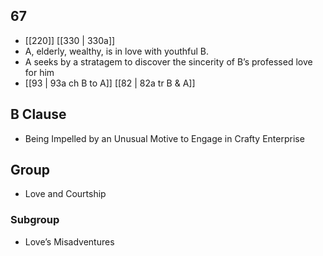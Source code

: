 ## 67
- [[220]] [[330 | 330a]] 
- A, elderly, wealthy, is in love with youthful B.
- A seeks by a stratagem to discover the sincerity of B’s professed love for him
- [[93 | 93a ch B to A]] [[82 | 82a tr B &amp; A]] 

## B Clause
- Being Impelled by an Unusual Motive to Engage in Crafty Enterprise

## Group
- Love and Courtship

### Subgroup
- Love’s Misadventures

